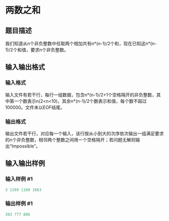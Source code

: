 # 两数之和

## 题目描述

我们知道从n个非负整数中任取两个相加共有n\*(n-1)/2个和，现在已知这n\*(n-1)/2个和值，要求n个非负整数。

## 输入输出格式

### 输入格式

输入文件有若干行，每行一组数据，包含n\*(n-1)/2+1个空格隔开的非负整数，其中第一个数表示n(2<n<10)，其余n\*(n-1)/2个数表示和值，每个数不超过100000。文件末以EOF结尾。 

### 输出格式

输出文件若干行，对应每一个输入，该行按从小到大的次序依次输出一组满足要求的n个非负整数，相邻两个整数之间用一个空格隔开；若问题无解则输出“Impossible”。

## 输入输出样例

### 输入样例 #1

```cpp
3 1269 1160 1663

```
### 输出样例 #1

```cpp
383 777 886

```
